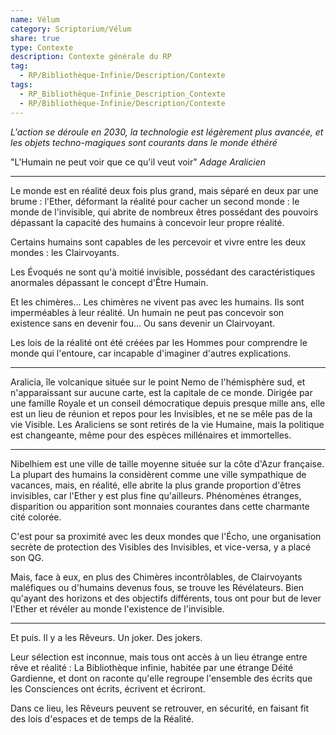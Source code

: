```yaml
---
name: Vélum
category: Scriptorium/Vélum
share: true
type: Contexte
description: Contexte générale du RP
tag:
  - RP/Bibliothèque-Infinie/Description/Contexte
tags:
  - RP_Bibliothèque-Infinie_Description_Contexte
  - RP/Bibliothèque-Infinie/Description/Contexte
---
```



_L'action se déroule en 2030, la technologie est légèrement plus avancée, et les objets techno-magiques sont courants dans le monde éthéré_

"L'Humain ne peut voir que ce qu'il veut voir" _Adage Aralicien_

---

Le monde est en réalité deux fois plus grand, mais séparé en deux par une brume : l'Ether, déformant la réalité pour cacher un second monde : le monde de l'invisible, qui abrite de nombreux êtres possédant des pouvoirs dépassant la capacité des humains à concevoir leur propre réalité.

Certains humains sont capables de les percevoir et vivre entre les deux mondes : les Clairvoyants.

Les Évoqués ne sont qu'à moitié invisible, possédant des caractéristiques anormales dépassant le concept d'Être Humain.

Et les chimères... Les chimères ne vivent pas avec les humains. Ils sont imperméables à leur réalité. Un humain ne peut pas concevoir son existence sans en devenir fou... Ou sans devenir un Clairvoyant.

Les lois de la réalité ont été créées par les Hommes pour comprendre le monde qui l'entoure, car incapable d'imaginer d'autres explications.

---

Aralicia, île volcanique située sur le point Nemo de l'hémisphère sud, et n'apparaissant sur aucune carte, est la capitale de ce monde. Dirigée par une famille Royale et un conseil démocratique depuis presque mille ans, elle est un lieu de réunion et repos pour les Invisibles, et ne se mêle pas de la vie Visible. Les Araliciens se sont retirés de la vie Humaine, mais la politique est changeante, même pour des espèces millénaires et immortelles.

---

Nibelhiem est une ville de taille moyenne située sur la côte d'Azur française. La plupart des humains la considèrent comme une ville sympathique de vacances, mais, en réalité, elle abrite la plus grande proportion d'êtres invisibles, car l'Ether y est plus fine qu'ailleurs. Phénomènes étranges, disparition ou apparition sont monnaies courantes dans cette charmante cité colorée.

C'est pour sa proximité avec les deux mondes que l'Écho, une organisation secrète de protection des Visibles des Invisibles, et vice-versa, y a placé son QG.

Mais, face à eux, en plus des Chimères incontrôlables, de Clairvoyants maléfiques ou d'humains devenus fous, se trouve les Révélateurs. Bien qu'ayant des horizons et des objectifs différents, tous ont pour but de lever l'Ether et révéler au monde l'existence de l'invisible.

---

Et puis. Il y a les Rêveurs. Un joker. Des jokers.

Leur sélection est inconnue, mais tous ont accès à un lieu étrange entre rêve et réalité : La Bibliothèque infinie, habitée par une étrange Déité Gardienne, et dont on raconte qu'elle regroupe l'ensemble des écrits que les Consciences ont écrits, écrivent et écriront.

Dans ce lieu, les Rêveurs peuvent se retrouver, en sécurité, en faisant fit des lois d'espaces et de temps de la Réalité.
